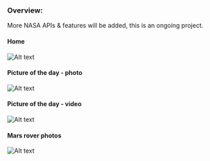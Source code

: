 ### Overview:

More NASA APIs & features will be added, this is an ongoing project.

#### Home
![Alt text](screenshots/home/home-2020-12-14-021454.png?raw=true "app screenshot")

#### Picture of the day - photo
![Alt text](screenshots/apod/apod-2020-12-14-021530.png?raw=true "app screenshot")

#### Picture of the day - video
![Alt text](screenshots/apod/apod-video-2020-12-17-200120.png?raw=true "app screenshot")

#### Mars rover photos
![Alt text](screenshots/mrp/mrp-2020-12-14-021600.png?raw=true "app screenshot")
